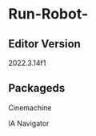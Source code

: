 # Run-Robot-

<h2>Editor Version</h2>
<p>2022.3.14f1</p>
<h2>Packageds</h2>
<p>Cinemachine</p>
<p>IA Navigator</p>
